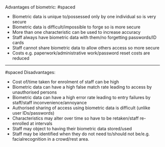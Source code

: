 Advantages of biometric:
#spaced
- Biometric data is unique to/possessed only by one individual so is very secure
- Biometric data is difficult/impossible to forge so is more secure
- More than one characteristic can be used to increase accuracy
- Staff always have biometric data with them/no forgetting passwords/ID cards
- Staff cannot share biometric data to allow others access so more secure
- Costs e.g. paperwork/administrative work/password reset costs are reduced
--- 
#spaced 
Disadvantages:
- Cost of/time taken for enrolment of staff can be high
- Biometric data can have a high false match rate leading to access by unauthorised persons
- Biometric data can have a high error rate leading to entry failures by staff/staff inconvenience/annoyance
- Authorised sharing of access using biometric data is difficult (unlike user IDs/passwords)
- Characteristics may alter over time so have to be retaken/staff re-enrolled at intervals
- Staff may object to having their biometric data stored/used
- Staff may be identified when they do not need to/should not be/e.g. facialrecognition in a crowd/rest area.
